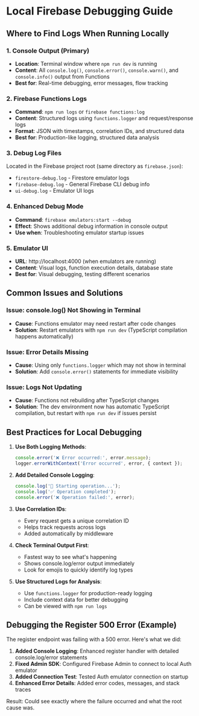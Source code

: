 # Local Firebase Debugging Guide

## Where to Find Logs When Running Locally

### 1. **Console Output (Primary)**
- **Location**: Terminal window where `npm run dev` is running
- **Content**: All `console.log()`, `console.error()`, `console.warn()`, and `console.info()` output from Functions
- **Best for**: Real-time debugging, error messages, flow tracking

### 2. **Firebase Functions Logs**
- **Command**: `npm run logs` or `firebase functions:log`
- **Content**: Structured logs using `functions.logger` and request/response logs
- **Format**: JSON with timestamps, correlation IDs, and structured data
- **Best for**: Production-like logging, structured data analysis

### 3. **Debug Log Files**
Located in the Firebase project root (same directory as `firebase.json`):
- `firestore-debug.log` - Firestore emulator logs
- `firebase-debug.log` - General Firebase CLI debug info
- `ui-debug.log` - Emulator UI logs

### 4. **Enhanced Debug Mode**
- **Command**: `firebase emulators:start --debug`
- **Effect**: Shows additional debug information in console output
- **Use when**: Troubleshooting emulator startup issues

### 5. **Emulator UI**
- **URL**: http://localhost:4000 (when emulators are running)
- **Content**: Visual logs, function execution details, database state
- **Best for**: Visual debugging, testing different scenarios

## Common Issues and Solutions

### Issue: console.log() Not Showing in Terminal
- **Cause**: Functions emulator may need restart after code changes
- **Solution**: Restart emulators with `npm run dev` (TypeScript compilation happens automatically)

### Issue: Error Details Missing
- **Cause**: Using only `functions.logger` which may not show in terminal
- **Solution**: Add `console.error()` statements for immediate visibility

### Issue: Logs Not Updating
- **Cause**: Functions not rebuilding after TypeScript changes
- **Solution**: The dev environment now has automatic TypeScript compilation, but restart with `npm run dev` if issues persist

## Best Practices for Local Debugging

1. **Use Both Logging Methods**:
   ```typescript
   console.error('❌ Error occurred:', error.message);
   logger.errorWithContext('Error occurred', error, { context });
   ```

2. **Add Detailed Console Logging**:
   ```typescript
   console.log('🔄 Starting operation...');
   console.log('✅ Operation completed');
   console.error('❌ Operation failed:', error);
   ```

3. **Use Correlation IDs**:
   - Every request gets a unique correlation ID
   - Helps track requests across logs
   - Added automatically by middleware

4. **Check Terminal Output First**:
   - Fastest way to see what's happening
   - Shows console.log/error output immediately
   - Look for emojis to quickly identify log types

5. **Use Structured Logs for Analysis**:
   - Use `functions.logger` for production-ready logging
   - Include context data for better debugging
   - Can be viewed with `npm run logs`

## Debugging the Register 500 Error (Example)

The register endpoint was failing with a 500 error. Here's what we did:

1. **Added Console Logging**: Enhanced register handler with detailed console.log/error statements
2. **Fixed Admin SDK**: Configured Firebase Admin to connect to local Auth emulator
3. **Added Connection Test**: Tested Auth emulator connection on startup
4. **Enhanced Error Details**: Added error codes, messages, and stack traces

Result: Could see exactly where the failure occurred and what the root cause was.